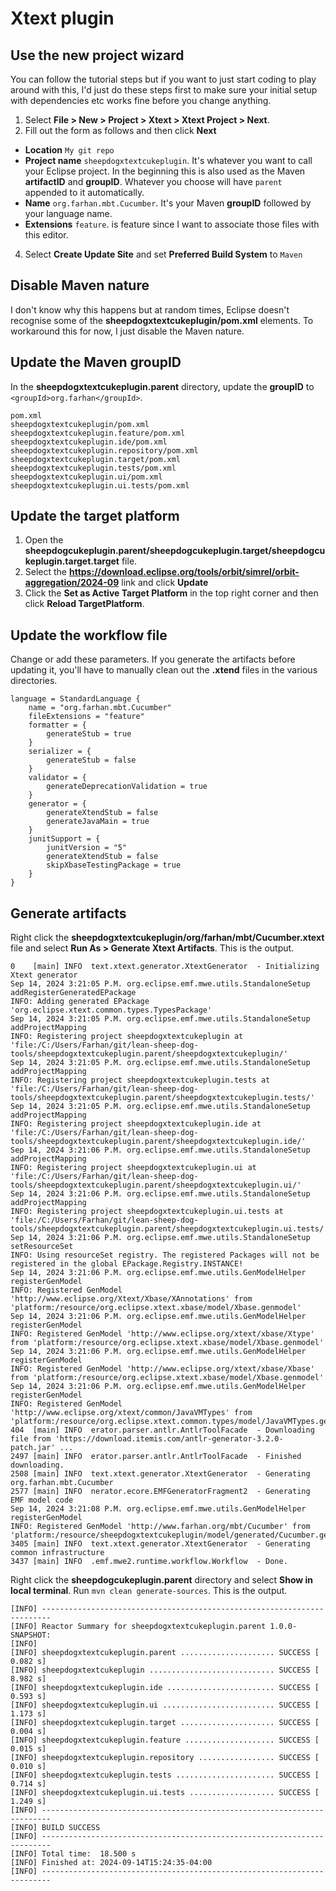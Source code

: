 # Xtext plugin

## Use the new project wizard

You can follow the tutorial steps but if you want to just start coding to play around with this, I'd just do these steps first to make sure your initial setup with dependencies etc works fine before you change anything.

1. Select **File > New > Project > Xtext > Xtext Project > Next**.
3. Fill out the form as follows and then click **Next**
*  **Location** `My git repo`
*  **Project name** `sheepdogxtextcukeplugin`. It's whatever you want to call your Eclipse project. In the beginning this is also used as the Maven **artifactID** and **groupID**. Whatever you choose will have `parent` appended to it automatically.
*  **Name** `org.farhan.mbt.Cucumber`. It's your Maven **groupID** followed by your language name.
*  **Extensions** `feature`. is feature since I want to associate those files with this editor.
4. Select **Create Update Site** and set **Preferred Build System** to `Maven`

## Disable Maven nature

I don't know why this happens but at random times, Eclipse doesn't recognise some of the **sheepdogxtextcukeplugin/pom.xml** elements.
To workaround this for now, I just disable the Maven nature.

## Update the Maven groupID

In the **sheepdogxtextcukeplugin.parent** directory, update the **groupID** to `<groupId>org.farhan</groupId>`.

```
pom.xml
sheepdogxtextcukeplugin/pom.xml
sheepdogxtextcukeplugin.feature/pom.xml
sheepdogxtextcukeplugin.ide/pom.xml
sheepdogxtextcukeplugin.repository/pom.xml
sheepdogxtextcukeplugin.target/pom.xml
sheepdogxtextcukeplugin.tests/pom.xml
sheepdogxtextcukeplugin.ui/pom.xml
sheepdogxtextcukeplugin.ui.tests/pom.xml
```

## Update the target platform

1. Open the **sheepdogcukeplugin.parent/sheepdogcukeplugin.target/sheepdogcukeplugin.target.target** file.
2. Select the **https://download.eclipse.org/tools/orbit/simrel/orbit-aggregation/2024-09** link and click **Update**
3. Click the **Set as Active Target Platform** in the top right corner and then click **Reload TargetPlatform**. 

## Update the workflow file

Change or add these parameters. If you generate the artifacts before updating it, you'll have to manually clean out the **.xtend** files in the various directories. 

```
language = StandardLanguage {
	name = "org.farhan.mbt.Cucumber"
	fileExtensions = "feature"
	formatter = {
		generateStub = true
	}
	serializer = {
		generateStub = false
	}
	validator = {
		generateDeprecationValidation = true
	}
	generator = {
		generateXtendStub = false
		generateJavaMain = true
	}
	junitSupport = {
		junitVersion = "5"
		generateXtendStub = false
		skipXbaseTestingPackage = true
	}
}
```

## Generate artifacts

Right click the **sheepdogxtextcukeplugin/org/farhan/mbt/Cucumber.xtext** file and select **Run As > Generate Xtext Artifacts**. This is the output.

```
0    [main] INFO  text.xtext.generator.XtextGenerator  - Initializing Xtext generator
Sep 14, 2024 3:21:05 P.M. org.eclipse.emf.mwe.utils.StandaloneSetup addRegisterGeneratedEPackage
INFO: Adding generated EPackage 'org.eclipse.xtext.common.types.TypesPackage'
Sep 14, 2024 3:21:05 P.M. org.eclipse.emf.mwe.utils.StandaloneSetup addProjectMapping
INFO: Registering project sheepdogxtextcukeplugin at 'file:/C:/Users/Farhan/git/lean-sheep-dog-tools/sheepdogxtextcukeplugin.parent/sheepdogxtextcukeplugin/'
Sep 14, 2024 3:21:05 P.M. org.eclipse.emf.mwe.utils.StandaloneSetup addProjectMapping
INFO: Registering project sheepdogxtextcukeplugin.tests at 'file:/C:/Users/Farhan/git/lean-sheep-dog-tools/sheepdogxtextcukeplugin.parent/sheepdogxtextcukeplugin.tests/'
Sep 14, 2024 3:21:05 P.M. org.eclipse.emf.mwe.utils.StandaloneSetup addProjectMapping
INFO: Registering project sheepdogxtextcukeplugin.ide at 'file:/C:/Users/Farhan/git/lean-sheep-dog-tools/sheepdogxtextcukeplugin.parent/sheepdogxtextcukeplugin.ide/'
Sep 14, 2024 3:21:06 P.M. org.eclipse.emf.mwe.utils.StandaloneSetup addProjectMapping
INFO: Registering project sheepdogxtextcukeplugin.ui at 'file:/C:/Users/Farhan/git/lean-sheep-dog-tools/sheepdogxtextcukeplugin.parent/sheepdogxtextcukeplugin.ui/'
Sep 14, 2024 3:21:06 P.M. org.eclipse.emf.mwe.utils.StandaloneSetup addProjectMapping
INFO: Registering project sheepdogxtextcukeplugin.ui.tests at 'file:/C:/Users/Farhan/git/lean-sheep-dog-tools/sheepdogxtextcukeplugin.parent/sheepdogxtextcukeplugin.ui.tests/'
Sep 14, 2024 3:21:06 P.M. org.eclipse.emf.mwe.utils.StandaloneSetup setResourceSet
INFO: Using resourceSet registry. The registered Packages will not be registered in the global EPackage.Registry.INSTANCE!
Sep 14, 2024 3:21:06 P.M. org.eclipse.emf.mwe.utils.GenModelHelper registerGenModel
INFO: Registered GenModel 'http://www.eclipse.org/Xtext/Xbase/XAnnotations' from 'platform:/resource/org.eclipse.xtext.xbase/model/Xbase.genmodel'
Sep 14, 2024 3:21:06 P.M. org.eclipse.emf.mwe.utils.GenModelHelper registerGenModel
INFO: Registered GenModel 'http://www.eclipse.org/xtext/xbase/Xtype' from 'platform:/resource/org.eclipse.xtext.xbase/model/Xbase.genmodel'
Sep 14, 2024 3:21:06 P.M. org.eclipse.emf.mwe.utils.GenModelHelper registerGenModel
INFO: Registered GenModel 'http://www.eclipse.org/xtext/xbase/Xbase' from 'platform:/resource/org.eclipse.xtext.xbase/model/Xbase.genmodel'
Sep 14, 2024 3:21:06 P.M. org.eclipse.emf.mwe.utils.GenModelHelper registerGenModel
INFO: Registered GenModel 'http://www.eclipse.org/xtext/common/JavaVMTypes' from 'platform:/resource/org.eclipse.xtext.common.types/model/JavaVMTypes.genmodel'
404  [main] INFO  erator.parser.antlr.AntlrToolFacade  - Downloading file from 'https://download.itemis.com/antlr-generator-3.2.0-patch.jar' ...
2497 [main] INFO  erator.parser.antlr.AntlrToolFacade  - Finished downloading.
2508 [main] INFO  text.xtext.generator.XtextGenerator  - Generating org.farhan.mbt.Cucumber
2577 [main] INFO  nerator.ecore.EMFGeneratorFragment2  - Generating EMF model code
Sep 14, 2024 3:21:08 P.M. org.eclipse.emf.mwe.utils.GenModelHelper registerGenModel
INFO: Registered GenModel 'http://www.farhan.org/mbt/Cucumber' from 'platform:/resource/sheepdogxtextcukeplugin/model/generated/Cucumber.genmodel'
3405 [main] INFO  text.xtext.generator.XtextGenerator  - Generating common infrastructure
3437 [main] INFO  .emf.mwe2.runtime.workflow.Workflow  - Done.
```

Right click the **sheepdogcukeplugin.parent** directory and select **Show in local terminal**. Run `mvn clean generate-sources`. This is the output.

```
[INFO] ------------------------------------------------------------------------
[INFO] Reactor Summary for sheepdogxtextcukeplugin.parent 1.0.0-SNAPSHOT:
[INFO]
[INFO] sheepdogxtextcukeplugin.parent ..................... SUCCESS [  0.082 s]
[INFO] sheepdogxtextcukeplugin ............................ SUCCESS [  8.982 s]
[INFO] sheepdogxtextcukeplugin.ide ........................ SUCCESS [  0.593 s]
[INFO] sheepdogxtextcukeplugin.ui ......................... SUCCESS [  1.173 s]
[INFO] sheepdogxtextcukeplugin.target ..................... SUCCESS [  0.004 s]
[INFO] sheepdogxtextcukeplugin.feature .................... SUCCESS [  0.015 s]
[INFO] sheepdogxtextcukeplugin.repository ................. SUCCESS [  0.010 s]
[INFO] sheepdogxtextcukeplugin.tests ...................... SUCCESS [  0.714 s]
[INFO] sheepdogxtextcukeplugin.ui.tests ................... SUCCESS [  1.249 s]
[INFO] ------------------------------------------------------------------------
[INFO] BUILD SUCCESS
[INFO] ------------------------------------------------------------------------
[INFO] Total time:  18.500 s
[INFO] Finished at: 2024-09-14T15:24:35-04:00
[INFO] ------------------------------------------------------------------------
```